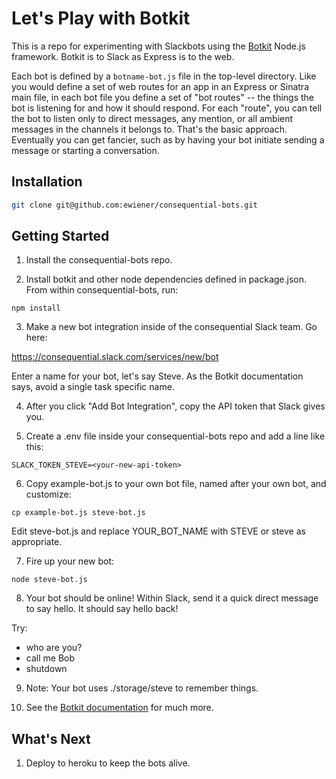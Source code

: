 # Let's Play with Botkit

This is a repo for experimenting with Slackbots using the [Botkit](https://github.com/howdyai/botkit) Node.js framework. Botkit is to Slack as Express is to the web. 

Each bot is defined by a `botname-bot.js` file in the top-level directory. Like you would define a set of web routes for an app in an Express or Sinatra main file, in each bot file you define a set of "bot routes" -- the things the bot is listening for and how it should respond. For each "route", you can tell the bot to listen only to direct messages, any mention, or all ambient messages in the channels it belongs to. That's the basic approach. Eventually you can get fancier, such as by having your bot initiate sending a message or starting a conversation.

## Installation

```bash
git clone git@github.com:ewiener/consequential-bots.git
```

## Getting Started

1) Install the consequential-bots repo.

2) Install botkit and other node dependencies defined in package.json. From within consequential-bots, run:

```
npm install
```

3) Make a new bot integration inside of the consequential Slack team. Go here:

https://consequential.slack.com/services/new/bot

Enter a name for your bot, let's say Steve. As the Botkit documentation says, avoid a single task specific name.

4) After you click "Add Bot Integration", copy the API token that Slack gives you.

5) Create a .env file inside your consequential-bots repo and add a line like this:

```
SLACK_TOKEN_STEVE=<your-new-api-token>
```

6) Copy example-bot.js to your own bot file, named after your own bot, and customize:

```
cp example-bot.js steve-bot.js
```

Edit steve-bot.js and replace YOUR_BOT_NAME with STEVE or steve as appropriate.

7) Fire up your new bot:

```
node steve-bot.js
```

8) Your bot should be online! Within Slack, send it a quick direct message to say hello. It should say hello back!

Try:
  * who are you?
  * call me Bob
  * shutdown

9) Note: Your bot uses ./storage/steve to remember things.

10) See the [Botkit documentation](https://github.com/howdyai/botkit) for much more.

## What's Next

1) Deploy to heroku to keep the bots alive.
